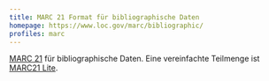 ```yaml
---
title: MARC 21 Format für bibliographische Daten
homepage: https://www.loc.gov/marc/bibliographic/
profiles: marc 
---
```


[MARC 21](../marc) für bibliographische Daten. Eine vereinfachte Teilmenge ist
[MARC21 Lite](bibliographic/lite).

